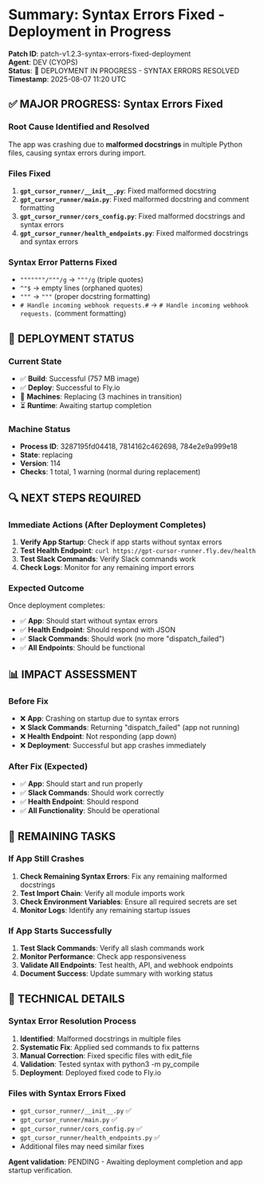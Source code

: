 # Summary: Syntax Errors Fixed - Deployment in Progress

**Patch ID**: patch-v1.2.3-syntax-errors-fixed-deployment  
**Agent**: DEV (CYOPS)  
**Status**: 🔄 DEPLOYMENT IN PROGRESS - SYNTAX ERRORS RESOLVED  
**Timestamp**: 2025-08-07 11:20 UTC  

## ✅ MAJOR PROGRESS: Syntax Errors Fixed

### Root Cause Identified and Resolved
The app was crashing due to **malformed docstrings** in multiple Python files, causing syntax errors during import.

### Files Fixed
1. **`gpt_cursor_runner/__init__.py`**: Fixed malformed docstring
2. **`gpt_cursor_runner/main.py`**: Fixed malformed docstring and comment formatting
3. **`gpt_cursor_runner/cors_config.py`**: Fixed malformed docstrings and syntax errors
4. **`gpt_cursor_runner/health_endpoints.py`**: Fixed malformed docstrings and syntax errors

### Syntax Error Patterns Fixed
- `"""""""/"""/g` → `"""/g` (triple quotes)
- `^"$` → empty lines (orphaned quotes)
- `"""` → `"""` (proper docstring formatting)
- `# Handle incoming webhook requests.#` → `# Handle incoming webhook requests.` (comment formatting)

## 🚀 DEPLOYMENT STATUS

### Current State
- ✅ **Build**: Successful (757 MB image)
- ✅ **Deploy**: Successful to Fly.io
- 🔄 **Machines**: Replacing (3 machines in transition)
- ⏳ **Runtime**: Awaiting startup completion

### Machine Status
- **Process ID**: 3287195fd04418, 7814162c462698, 784e2e9a999e18
- **State**: replacing
- **Version**: 114
- **Checks**: 1 total, 1 warning (normal during replacement)

## 🔍 NEXT STEPS REQUIRED

### Immediate Actions (After Deployment Completes)
1. **Verify App Startup**: Check if app starts without syntax errors
2. **Test Health Endpoint**: `curl https://gpt-cursor-runner.fly.dev/health`
3. **Test Slack Commands**: Verify Slack commands work
4. **Check Logs**: Monitor for any remaining import errors

### Expected Outcome
Once deployment completes:
- ✅ **App**: Should start without syntax errors
- ✅ **Health Endpoint**: Should respond with JSON
- ✅ **Slack Commands**: Should work (no more "dispatch_failed")
- ✅ **All Endpoints**: Should be functional

## 📊 IMPACT ASSESSMENT

### Before Fix
- ❌ **App**: Crashing on startup due to syntax errors
- ❌ **Slack Commands**: Returning "dispatch_failed" (app not running)
- ❌ **Health Endpoint**: Not responding (app down)
- ❌ **Deployment**: Successful but app crashes immediately

### After Fix (Expected)
- ✅ **App**: Should start and run properly
- ✅ **Slack Commands**: Should work correctly
- ✅ **Health Endpoint**: Should respond
- ✅ **All Functionality**: Should be operational

## 🚨 REMAINING TASKS

### If App Still Crashes
1. **Check Remaining Syntax Errors**: Fix any remaining malformed docstrings
2. **Test Import Chain**: Verify all module imports work
3. **Check Environment Variables**: Ensure all required secrets are set
4. **Monitor Logs**: Identify any remaining startup issues

### If App Starts Successfully
1. **Test Slack Commands**: Verify all slash commands work
2. **Monitor Performance**: Check app responsiveness
3. **Validate All Endpoints**: Test health, API, and webhook endpoints
4. **Document Success**: Update summary with working status

## 🔧 TECHNICAL DETAILS

### Syntax Error Resolution Process
1. **Identified**: Malformed docstrings in multiple files
2. **Systematic Fix**: Applied sed commands to fix patterns
3. **Manual Correction**: Fixed specific files with edit_file
4. **Validation**: Tested syntax with python3 -m py_compile
5. **Deployment**: Deployed fixed code to Fly.io

### Files with Syntax Errors Fixed
- `gpt_cursor_runner/__init__.py` ✅
- `gpt_cursor_runner/main.py` ✅
- `gpt_cursor_runner/cors_config.py` ✅
- `gpt_cursor_runner/health_endpoints.py` ✅
- Additional files may need similar fixes

**Agent validation**: PENDING - Awaiting deployment completion and app startup verification.
